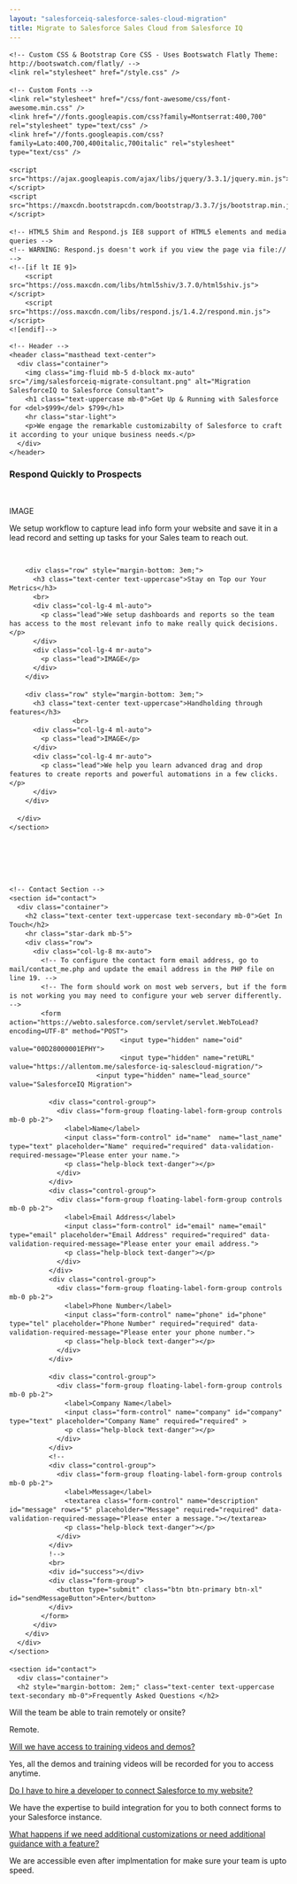 ```yaml
---
layout: "salesforceiq-salesforce-sales-cloud-migration"
title: Migrate to Salesforce Sales Cloud from Salesforce IQ
---
```


<html>
<head>
    <meta charset="utf-8" />
    <meta http-equiv="X-UA-Compatible" content="IE=edge" />
    <title>Migrate to Salesforce Sales Cloud from Salesforce IQ - Consultant</title>
    <meta name="viewport" content="width=device-width" />
    <meta name="description" content="Are you in the process of migrating Salesforce IQ Salesforce Enterprise edition? We work alongside companies helping them set up their Salesforce instance customized to suit their business processes." />
    <meta name="keywords" content="SalesforceIQ, migrate, setup, salesforce" />
    <meta name="author" content="Allen Tom" />
    <link rel="canonical" href="https://allentom.me/salesforce-iq-salescloud-migration/" />
    <link rel="alternate" type="application/rss+xml" title="RSS" href="/feed.xml" />

    <!-- Custom CSS & Bootstrap Core CSS - Uses Bootswatch Flatly Theme: http://bootswatch.com/flatly/ -->
    <link rel="stylesheet" href="/style.css" />

    <!-- Custom Fonts -->
    <link rel="stylesheet" href="/css/font-awesome/css/font-awesome.min.css" />
    <link href="//fonts.googleapis.com/css?family=Montserrat:400,700" rel="stylesheet" type="text/css" />
    <link href="//fonts.googleapis.com/css?family=Lato:400,700,400italic,700italic" rel="stylesheet" type="text/css" />

    <script src="https://ajax.googleapis.com/ajax/libs/jquery/3.3.1/jquery.min.js"></script>
    <script src="https://maxcdn.bootstrapcdn.com/bootstrap/3.3.7/js/bootstrap.min.js"></script>
    
    <!-- HTML5 Shim and Respond.js IE8 support of HTML5 elements and media queries -->
    <!-- WARNING: Respond.js doesn't work if you view the page via file:// -->
    <!--[if lt IE 9]>
        <script src="https://oss.maxcdn.com/libs/html5shiv/3.7.0/html5shiv.js"></script>
        <script src="https://oss.maxcdn.com/libs/respond.js/1.4.2/respond.min.js"></script>
    <![endif]-->
</head>

  <body id="page-top">
 
    <!-- Header -->
    <header class="masthead text-center">
      <div class="container">
        <img class="img-fluid mb-5 d-block mx-auto" src="/img/salesforceiq-migrate-consultant.png" alt="Migration SalesforceIQ to Salesforce Consultant">
        <h1 class="text-uppercase mb-0">Get Up & Running with Salesforce for <del>$999</del> $799</h1>
        <hr class="star-light">
        <p>We engage the remarkable customizabilty of Salesforce to craft it according to your unique business needs.</p>
      </div>
    </header>
    
<section id="features">
      <div class="container">
      <!--
        <h2 class="text-center text-uppercase text-secondary mb-0">What you get</h2>
        <hr class="star-dark mb-5">
       !-->
        <div class="row" style="margin-bottom: 3em;">
          <h3 class="text-center text-uppercase">Respond Quickly to Prospects</h3>
          <br>
          <div class="col-lg-4 ml-auto">
            <p class="lead">IMAGE</p>
          </div>
          <div class="col-lg-4 mr-auto">
            <p class="lead">We setup workflow to capture lead info form your website and save it in a lead record and setting up tasks for your Sales team to reach out.</p>
          </div>
        </div>

        <div class="row" style="margin-bottom: 3em;">
          <h3 class="text-center text-uppercase">Stay on Top our Your Metrics</h3>
          <br>
          <div class="col-lg-4 ml-auto">
            <p class="lead">We setup dashboards and reports so the team has access to the most relevant info to make really quick decisions.</p>
          </div>
          <div class="col-lg-4 mr-auto">
            <p class="lead">IMAGE</p>
          </div>
        </div>

        <div class="row" style="margin-bottom: 3em;">
          <h3 class="text-center text-uppercase">Handholding through features</h3> 
                    <br>
          <div class="col-lg-4 ml-auto">
            <p class="lead">IMAGE</p>
          </div>
          <div class="col-lg-4 mr-auto">
            <p class="lead">We help you learn advanced drag and drop features to create reports and powerful automations in a few clicks.</p>
          </div>
        </div>

      </div>
    </section>
 

    
    
    
    
    <!-- Contact Section -->
    <section id="contact">
      <div class="container">
        <h2 class="text-center text-uppercase text-secondary mb-0">Get In Touch</h2>
        <hr class="star-dark mb-5">
        <div class="row">
          <div class="col-lg-8 mx-auto">
            <!-- To configure the contact form email address, go to mail/contact_me.php and update the email address in the PHP file on line 19. -->
            <!-- The form should work on most web servers, but if the form is not working you may need to configure your web server differently. -->
            <form action="https://webto.salesforce.com/servlet/servlet.WebToLead?encoding=UTF-8" method="POST">
                                <input type="hidden" name="oid" value="00D28000001EPHY">
                                <input type="hidden" name="retURL" value="https://allentom.me/salesforce-iq-salescloud-migration/">
                          <input type="hidden" name="lead_source" value="SalesforceIQ Migration">
                                
              <div class="control-group">
                <div class="form-group floating-label-form-group controls mb-0 pb-2">
                  <label>Name</label>
                  <input class="form-control" id="name"  name="last_name" type="text" placeholder="Name" required="required" data-validation-required-message="Please enter your name.">
                  <p class="help-block text-danger"></p>
                </div>
              </div>
              <div class="control-group">
                <div class="form-group floating-label-form-group controls mb-0 pb-2">
                  <label>Email Address</label>
                  <input class="form-control" id="email" name="email" type="email" placeholder="Email Address" required="required" data-validation-required-message="Please enter your email address.">
                  <p class="help-block text-danger"></p>
                </div>
              </div>
              <div class="control-group">
                <div class="form-group floating-label-form-group controls mb-0 pb-2">
                  <label>Phone Number</label>
                  <input class="form-control" name="phone" id="phone" type="tel" placeholder="Phone Number" required="required" data-validation-required-message="Please enter your phone number.">
                  <p class="help-block text-danger"></p>
                </div>
              </div>
              
              <div class="control-group">
                <div class="form-group floating-label-form-group controls mb-0 pb-2">
                  <label>Company Name</label>
                  <input class="form-control" name="company" id="company" type="text" placeholder="Company Name" required="required" >
                  <p class="help-block text-danger"></p>
                </div>
              </div>
              <!--
              <div class="control-group">
                <div class="form-group floating-label-form-group controls mb-0 pb-2">
                  <label>Message</label>
                  <textarea class="form-control" name="description" id="message" rows="5" placeholder="Message" required="required" data-validation-required-message="Please enter a message."></textarea>
                  <p class="help-block text-danger"></p>
                </div>
              </div>
              !-->
              <br>
              <div id="success"></div>
              <div class="form-group">
                <button type="submit" class="btn btn-primary btn-xl" id="sendMessageButton">Enter</button>
              </div>
            </form>
          </div>
        </div>
      </div>
    </section>

    <section id="contact">
      <div class="container">
      <h2 style="margin-bottom: 2em;" class="text-center text-uppercase text-secondary mb-0">Frequently Asked Questions </h2>

<div class="panel-group" id="accordion">    
  <div class="panel panel-default">
    <div class="panel-heading">
      <p class="panel-title" data-toggle="collapse" data-parent="#accordion" href="#collapse1">
        <a >
        Will the team be able to train remotely or onsite?</a>
      </p>
    </div>
    <div id="collapse1" class="panel-collapse collapse in">
      <div class="panel-body">Remote.</div>
    </div>
  </div>
  <div class="panel panel-default">
    <div class="panel-heading">
      <p class="panel-title">
        <a data-toggle="collapse" data-parent="#accordion" href="#collapse2">
        Will we have access to training videos and demos?</a>
      </p>
    </div>
    <div id="collapse2" class="panel-collapse collapse">
      <div class="panel-body">Yes, all the demos and training videos will be recorded for you to access anytime.
</div>
    </div>
  </div>
  <div class="panel panel-default">
    <div class="panel-heading">
      <p class="panel-title">
        <a data-toggle="collapse" data-parent="#accordion" href="#collapse3">
        Do I have to hire a developer to connect Salesforce to my website?</a>
      </p>
    </div>
    <div id="collapse3" class="panel-collapse collapse">
      <div class="panel-body">We have the expertise to build integration for you to both connect forms to your Salesforce instance.</div>
    </div>
  </div>
  <div class="panel panel-default">
    <div class="panel-heading">
      <p class="panel-title">
        <a data-toggle="collapse" data-parent="#accordion" href="#collapse3">
        What happens if we need additional customizations or need additional guidance with a feature?</a>
      </p>
    </div>
    <div id="collapse3" class="panel-collapse collapse">
      <div class="panel-body">We are accessible even after implmentation for make sure your team is upto speed.</div>
    </div>
  </div>

</div>

</div>
</section>
 
